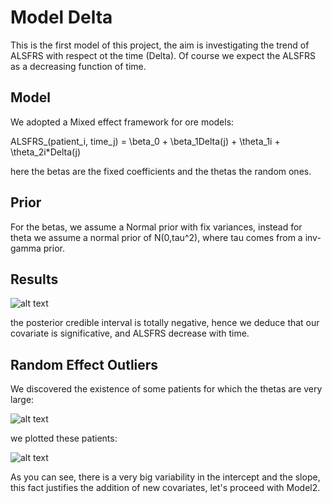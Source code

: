 # Model Delta
This is the first model of this project, the aim is investigating the trend of ALSFRS with respect ot the time (Delta). Of course we expect the ALSFRS as a decreasing function of time.

## Model
We adopted a Mixed effect framework for ore models:

ALSFRS_(patient_i, time_j) = \beta_0 + \beta_1Delta(j) + \theta_1i + \theta_2i*Delta(j)

here the betas are the fixed coefficients and the thetas the random ones.

## Prior

For the betas, we assume a Normal prior with fix variances, instead for theta we assume a normal prior of N(0,tau^2), where tau comes from a inv-gamma prior. 

## Results

![alt text](https://github.com/massimiliano96/ALS_Bayesian_Analysis/blob/master/model1/images/plot_model1_beta2.%20jpeg)

the posterior credible interval is totally negative, hence we deduce that our covariate is significative, and ALSFRS decrease with time.

## Random Effect Outliers

We discovered the existence of some patients for which the thetas are very large:

![alt text](https://github.com/massimiliano96/ALS_Bayesian_Analysis/blob/master/model1/images/random_effect_outliers.%20jpeg)

we plotted these patients:

![alt text](https://github.com/massimiliano96/ALS_Bayesian_Analysis/blob/master/model1/images/outliers_score.%20jpeg)

As you can see, there is a very big variability in the intercept and the slope, this fact justifies the addition of new covariates, let's proceed with Model2.
